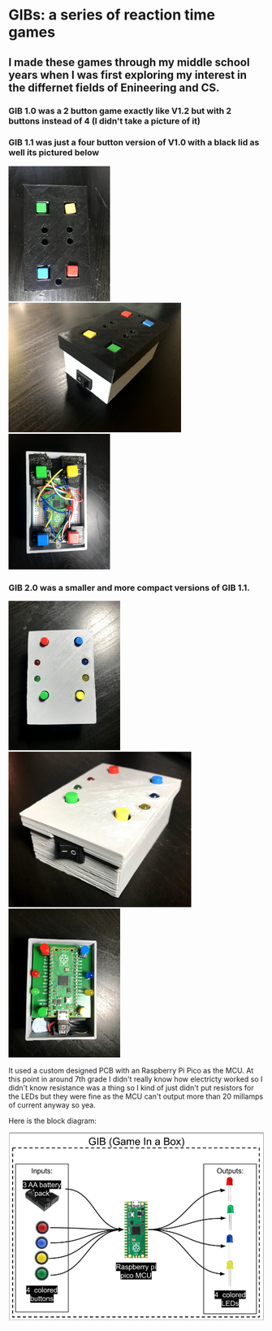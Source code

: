 # GIBs: a series of reaction time games

## I made these games through my middle school years when I was first exploring my interest in the differnet fields of Enineering and CS. 

### GIB 1.0 was a 2 button game exactly like V1.2 but with 2 buttons instead of 4 (I didn't take a picture of it)

### GIB 1.1 was just a four button version of V1.0 with a black lid as well its pictured below

<img src="/assets/GIB_1.1_TOP.jpg" alt="GIB 1.1 top view" width="200"/> <img src="/assets/GIB_1.1_ISO.jpg" alt="GIB 1.1 angled view" width="340"/> <img src="/assets/GIB_1.1_uncovered.jpg" alt="GIB 1.1 inside view" width="200"/>

### GIB 2.0 was a smaller and more compact versions of GIB 1.1. 

<img src="/assets/GIB_2.0_TOP.jpg" alt="GIB 2.0 top view" width="220"/> <img src="/assets/GIB_2.0_ISO.jpg" alt="GIB 2.0 angled view" width="360"/> <img src="/assets/GIB_2.0_uncovered.jpg" alt="GIB 2.0 inside view" width="220"/>



It used a custom designed PCB with an Raspberry Pi Pico as the MCU. At this point in around 7th grade I didn't really know how electricty worked so I didn't know resistance was a thing so I kind of just didn't put resistors for the LEDs but they were fine as the MCU can't output more than 20 millamps of current anyway so yea. 

Here is the block diagram:

<img src="/assets/GIB_Block_Diagram.jpg" alt="GIB Block Diagram" width="1000"/>
